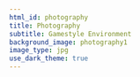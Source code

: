 ```yaml
---
html_id: photography
title: Photography
subtitle: Gamestyle Environment
background_image: photography1
image_type: jpg
use_dark_theme: true
---
```

